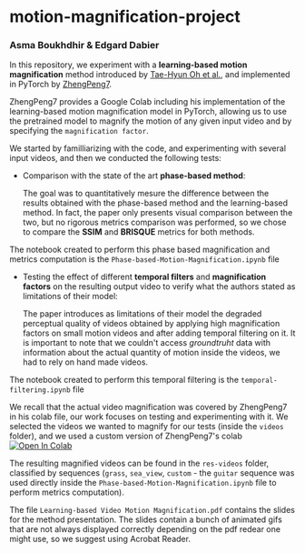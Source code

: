 # motion-magnification-project
### Asma Boukhdhir & Edgard Dabier

In this repository, we experiment with a **learning-based motion magnification** method introduced by [Tae-Hyun Oh et al.](https://people.csail.mit.edu/tiam/deepmag/), and implemented in PyTorch by [ZhengPeng7](https://github.com/ZhengPeng7/motion_magnification_learning-based).

ZhengPeng7 provides a Google Colab including his implementation of the learning-based motion magnification model in PyTorch, allowing us to use the pretrained model to magnify the motion of any given input video and by specifying the `magnification factor`.

We started by familliarizing with the code, and experimenting with several input videos, and then we conducted the following tests:

- Comparison with the state of the art **phase-based method**:

    The goal was to quantitatively mesure the difference between the results obtained with the phase-based method and the learning-based method. In fact, the paper only presents visual comparison between the two, but no rigorous metrics comparison was performed, so we chose to compare the **SSIM** and **BRISQUE** metrics for both methods.

The notebook created to perform this phase based magnification and metrics computation is the `Phase-based-Motion-Magnification.ipynb` file

  
- Testing the effect of different **temporal filters** and **magnification factors** on the resulting output video to verify what the authors stated as limitations of their model:
  
    The paper introduces as limitations of their model the degraded perceptual quality of videos obtained by applying high magnification factors on small motion videos and after adding temporal filtering on it. It is important to note that we couldn't access *groundtruht* data with information about the actual quantity of motion inside the videos, we had to rely on hand made videos.

The notebook created to perform this temporal filtering is the `temporal-filtering.ipynb` file

We recall that the actual video magnification was covered by ZhengPeng7 in his colab file, our work focuses on testing and experimenting with it. We selected the videos we wanted to magnify for our tests (inside the `videos` folder), and we used a custom version of ZhengPeng7's colab  [![Open In Colab](https://colab.research.google.com/assets/colab-badge.svg)](https://colab.research.google.com/drive/1bTgyQ2WSEB7uruf7g_kLDAFNXzvHiSEX?usp=sharing)

The resulting magnified videos can be found in the `res-videos` folder, classified by sequences (`grass`, `sea_view`, `custom` - the `guitar` sequence was used directly inside the `Phase-based-Motion-Magnification.ipynb` file to perform metrics computation).

The file `Learning-based Video Motion Magnification.pdf` contains the slides for the method presentation. The slides contain a bunch of animated gifs that are not always displayed correctly depending on the pdf redear one might use, so we suggest using Acrobat Reader.
